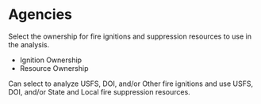 <link href="wfips.css" rel="stylesheet" type="text/css">

<head><title>WFIPS: Agencies</title></head>

Agencies
========

Select the ownership for fire ignitions and suppression resources 
to use in the analysis.

- Ignition Ownership
- Resource Ownership

Can select to analyze USFS, DOI, and/or Other fire ignitions and 
use USFS, DOI, and/or State and Local fire suppression resources.



